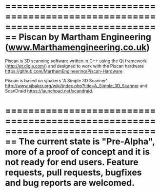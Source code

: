 ================================================================================
Piscan by Martham Engineering (www.Marthamengineering.co.uk)
================================================================================
Piscan is 3D scanning software written in C++ using the Qt framework (http://qt.digia.com/) 
and designed to work with the Piscan hardware https://github.com/MarthamEngineering/Piscan-Hardware 

Piscan is based on sjbakers 'A Simple 3D Scanner' http://www.sjbaker.org/wiki/index.php?title=A_Simple_3D_Scanner and ScanDraid https://launchpad.net/scandraid. 

================================================================================
The current state is "Pre-Alpha", more of a proof of concept and it is not ready for end users. 
Feature requests, pull requests, bugfixes and bug reports are welcomed. 
================================================================================
